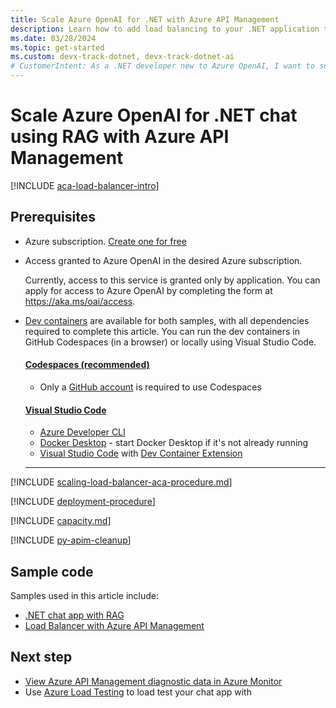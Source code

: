 ```yaml
---
title: Scale Azure OpenAI for .NET with Azure API Management
description: Learn how to add load balancing to your .NET application to extend the chat app beyond the Azure OpenAI token and model quota limits with Azure API Management.
ms.date: 03/28/2024
ms.topic: get-started
ms.custom: devx-track-dotnet, devx-track-dotnet-ai
# CustomerIntent: As a .NET developer new to Azure OpenAI, I want to scale my Azure OpenAI capacity to avoid rate limit errors with Azure API Management.
---
```


# Scale Azure OpenAI for .NET chat using RAG with Azure API Management

[!INCLUDE [aca-load-balancer-intro](~/azure-dev-docs-pr/articles/intro/includes/scaling-load-balancer-introduction-azure-api-management.md)]

## Prerequisites

* Azure subscription.  [Create one for free](https://azure.microsoft.com/free/ai-services?azure-portal=true) 
* Access granted to Azure OpenAI in the desired Azure subscription.

    Currently, access to this service is granted only by application. You can apply for access to Azure OpenAI by completing the form at https://aka.ms/oai/access.

* [Dev containers](https://containers.dev/) are available for both samples, with all dependencies required to complete this article. You can run the dev containers in GitHub Codespaces (in a browser) or locally using Visual Studio Code.

    #### [Codespaces (recommended)](#tab/github-codespaces)
    
    * Only a [GitHub account](https://www.github.com/login) is required to use Codespaces
    
    #### [Visual Studio Code](#tab/visual-studio-code)
    * [Azure Developer CLI](../azure-developer-cli/install-azd.md?tabs=winget-windows%2Cbrew-mac%2Cscript-linux&pivots=os-windows)
    * [Docker Desktop](https://www.docker.com/products/docker-desktop/) - start Docker Desktop if it's not already running
    * [Visual Studio Code](https://code.visualstudio.com/) with [Dev Container Extension](https://marketplace.visualstudio.com/items?itemName=ms-vscode-remote.remote-containers)
    
    ---

[!INCLUDE [scaling-load-balancer-aca-procedure.md](../intro/includes/scaling-load-balancer-procedure-azure-api-management.md)]

[!INCLUDE [deployment-procedure](../intro/includes/redeploy-procedure-chat-azure-api-management.md)]

[!INCLUDE [capacity.md](../intro/includes/scaling-load-balancer-capacity.md)]

[!INCLUDE [py-apim-cleanup](../intro/includes/scaling-load-balancer-cleanup-azure-api-management.md)]

## Sample code

Samples used in this article include: 

* [.NET chat app with RAG](https://github.com/Azure-Samples/azure-search-openai-demo-csharp)
* [Load Balancer with Azure API Management](https://github.com/Azure-Samples/openai-apim-lb)

## Next step

* [View Azure API Management diagnostic data in Azure Monitor](/azure/api-management/api-management-howto-use-azure-monitor#view-diagnostic-data-in-azure-monitor)
* Use [Azure Load Testing](/azure/load-testing/) to load test your chat app with 
